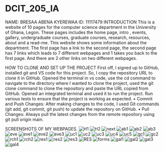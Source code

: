 # DCIT_205_IA
NAME: BRESAA ABENA KYEREWAA
ID: 11117479
INTRODUCTION 
      This is a website of 10 pages for the computer science department in the University of Ghana, Legon.  These pages includes the home page, intro , events, gallery, undergraduate courses, graduate courses, research, resources, about and a read-me. This website shows some information about the department.
      The first page has a link to the second page, the second page has 7 links which leads to 7 different webpages and 1 takes you back to the first page. And there are 2 other links on two different webpages.

HOW TO CLONE AND SET UP THE PROJECT
     First off,  I signed up to GitHub, installed git and VS code for this project. So, I copy the repository URL to clone it in GitHub. Opened the terminal in vs code, use the cd command to navigate to the directory where I  wanted to clone the project,  used the git clone command to clone the repository and paste the URL copied from GitHub. Opened  an integrated terminal and used it to run the project. Run various tests to ensure that the project is working as expected.
•	Commit and Push Changes: After making changes to the code, I used Git commands (git add, git commit, git push) to update the repository on GitHub.
•	Pull Changes: Always pull the latest changes from the remote repository using git pull origin main.

SCREENSHOTS OF MY WEBPAGES.
![H1](https://github.com/AbenaKyerewaa/11117479_DCIT205/assets/151375986/f1302bd6-8f0e-4f10-8412-e5525d76e487)
![H2](https://github.com/AbenaKyerewaa/11117479_DCIT205/assets/151375986/0fcc1a6a-b0e5-4253-a002-44af09fe2d4a)
![next](https://github.com/AbenaKyerewaa/11117479_DCIT205/assets/151375986/4cb79e0e-2d4b-42c7-925f-bda5458b0066)
![ab1](https://github.com/AbenaKyerewaa/11117479_DCIT205/assets/151375986/20f43193-13cc-4e45-8287-d8307f70561b)
![ab2](https://github.com/AbenaKyerewaa/11117479_DCIT205/assets/151375986/39f9c20c-3af8-4c9e-ab48-59f16a92d5cf)
![ab3](https://github.com/AbenaKyerewaa/11117479_DCIT205/assets/151375986/0d75291c-83b6-41f2-8e21-6a9acaf3b49d)
![eve](https://github.com/AbenaKyerewaa/11117479_DCIT205/assets/151375986/e9bea39a-f3b8-4d4e-b236-b11f3b2033fa)
![eve1](https://github.com/AbenaKyerewaa/11117479_DCIT205/assets/151375986/d35aeb44-971c-4579-b771-842abb87dc93)
![eve2](https://github.com/AbenaKyerewaa/11117479_DCIT205/assets/151375986/8ca9e8f8-3ff5-462c-a55c-4bb6c2c0d5f2)
![eve3](https://github.com/AbenaKyerewaa/11117479_DCIT205/assets/151375986/896bfcb0-ee90-41e6-b870-6791f09e001e)
![uc1](https://github.com/AbenaKyerewaa/11117479_DCIT205/assets/151375986/dff209fb-68b8-483c-a30f-822b39007c0c)
![uc2](https://github.com/AbenaKyerewaa/11117479_DCIT205/assets/151375986/f4a3d2f5-a063-46b2-8df8-5cbfa07ff15e)
![uc3](https://github.com/AbenaKyerewaa/11117479_DCIT205/assets/151375986/15d17293-6ebd-42a0-9a46-203ef162925d)
![uc4](https://github.com/AbenaKyerewaa/11117479_DCIT205/assets/151375986/2d53a8fa-9530-4917-a55a-7c25915ea3a2)
![uc5](https://github.com/AbenaKyerewaa/11117479_DCIT205/assets/151375986/0a33cdc4-84a2-4db6-9097-37c90b0f7df2)
![gc1](https://github.com/AbenaKyerewaa/11117479_DCIT205/assets/151375986/de3e5127-a1ef-44b3-915f-af62b4841462)
![gc2](https://github.com/AbenaKyerewaa/11117479_DCIT205/assets/151375986/ded238e2-1191-47d6-afcd-ab5a8a255762)
![rch1](https://github.com/AbenaKyerewaa/11117479_DCIT205/assets/151375986/fbf7493b-7624-4549-9af9-b4506e105378)
![rch2](https://github.com/AbenaKyerewaa/11117479_DCIT205/assets/151375986/0b6f17bd-4388-4a82-8d75-87c752adddb1)
![res1](https://github.com/AbenaKyerewaa/11117479_DCIT205/assets/151375986/37c1675d-607e-474e-ba06-f9d87bc044da)
![res2](https://github.com/AbenaKyerewaa/11117479_DCIT205/assets/151375986/cceaa0e0-6312-4643-9c9b-ff999d472f52)
![res3](https://github.com/AbenaKyerewaa/11117479_DCIT205/assets/151375986/77fd6983-38bc-4ee0-a63e-31f5e1dacc7e)
![RES](https://github.com/AbenaKyerewaa/11117479_DCIT205/assets/151375986/13ff5884-4ec1-419a-8934-84e5fb30b175)
![forms](https://github.com/AbenaKyerewaa/11117479_DCIT205/assets/151375986/0ee6e517-afc4-4da1-b463-7b0d616b7ceb)
![gal1](https://github.com/AbenaKyerewaa/11117479_DCIT205/assets/151375986/99332f95-0edb-4735-b2e5-16cf3783bbc3)
![gal2](https://github.com/AbenaKyerewaa/11117479_DCIT205/assets/151375986/3bb2665d-f042-480f-962d-71237b3883bb)
![gal3](https://github.com/AbenaKyerewaa/11117479_DCIT205/assets/151375986/92cd9123-6423-4b7d-a86b-9b431b8ba4e6)
![gal4](https://github.com/AbenaKyerewaa/11117479_DCIT205/assets/151375986/822d0c93-e465-4f92-bcec-f1e3dcb58777)
















































